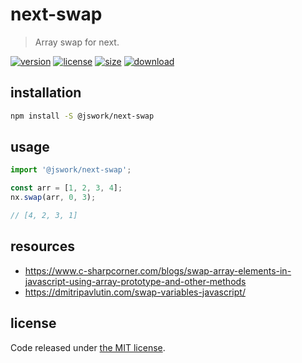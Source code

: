 # next-swap
> Array swap for next.

[![version][version-image]][version-url]
[![license][license-image]][license-url]
[![size][size-image]][size-url]
[![download][download-image]][download-url]

## installation
```bash
npm install -S @jswork/next-swap
```

## usage
```js
import '@jswork/next-swap';

const arr = [1, 2, 3, 4];
nx.swap(arr, 0, 3);

// [4, 2, 3, 1]
```

## resources
- https://www.c-sharpcorner.com/blogs/swap-array-elements-in-javascript-using-array-prototype-and-other-methods
- https://dmitripavlutin.com/swap-variables-javascript/


## license
Code released under [the MIT license](https://github.com/afeiship/next-swap/blob/master/LICENSE.txt).

[version-image]: https://img.shields.io/npm/v/@jswork/next-swap
[version-url]: https://npmjs.org/package/@jswork/next-swap

[license-image]: https://img.shields.io/npm/l/@jswork/next-swap
[license-url]: https://github.com/afeiship/next-swap/blob/master/LICENSE.txt

[size-image]: https://img.shields.io/bundlephobia/minzip/@jswork/next-swap
[size-url]: https://github.com/afeiship/next-swap/blob/master/dist/next-swap.min.js

[download-image]: https://img.shields.io/npm/dm/@jswork/next-swap
[download-url]: https://www.npmjs.com/package/@jswork/next-swap
